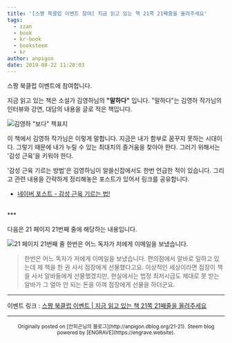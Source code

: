 ```yaml
---
title: '[스짱 북클럽 이벤트 참여] 지금 읽고 있는 책 21쪽 21째줄을 올려주세요'
tags:
  - zzan
  - book
  - kr-book
  - booksteem
  - kr
author: anpigon
date: 2019-08-22 11:28:03
---
```


스짱 북클럽 이벤트에 참여합니다. 

지금 읽고 있는 책은 소설가 김영하님의 **"말하다"** 입니다.  "말하다"는 김영하 작가님의 인터뷰와 강연, 대담의 내용을 글로 적은 책입니다.

![김영하 "보다" 책표지](https://cdn.steemitimages.com/DQmUtBU7ZsWWcPqpjubsx518rockfyfA9N3yMWUHxadzpuU/KakaoTalk_Photo_2019-08-22-11-05-48.jpeg)

이 책에서 김영하 작가님은 이렇게 말합니다. 지금은 내가 함부로 꿈꾸지 못하는 시대이다. 그렇기 때문에 내가 누릴 수 있는 최대치의 즐거움을 찾아야 한다. 그러기 위해서는 '감성 근육'을 키워야 한다.

'감성 근육 기르는 방법'은 김영하님이 알쓸신잡에서도 한번 언급한 적이 있습니다. 그리고 관련 내용을 간략하게 정리해놓은 포스트가 있어서 링크를 공유합니다.
* [네이버 포스트 - 감성 근육 기르는 법!](https://m.post.naver.com/viewer/postView.nhn?volumeNo=16864008&memberNo=6495282&vType=VERTICAL)


<br>
***
<br>

다음은 21 페이지 21번째 줄에 해당하는 내용입니다.

![21 페이지 21번째 줄 한번은 어느 독자가 저에게 이메일을 보냈습니다.](https://cdn.steemitimages.com/DQmesTTkHSZFQKY7d8BbdPJauTA64CePq727rBzjpccg9yo/KakaoTalk_Photo_2019-08-22-11-05-43.jpeg)

> 한번은 어느 독자가 저에게 이메일을 보냈습니다. 편의점에서 알바로 일하고 있는데 제 책을 한 권 사서 점장에게 선물했다고요. 이상적인 세상이라면 점장이 책을 사서 알바들에게 선물했겠지만, 현실에서는 법정 최저시급도 제대로 못 받는 알바가 그 얼마 안 되는 돈을 아껴 점장에게 선물을 하더군요.

***

이벤트 링크 : [스짱 북클럽 이벤트 | 지금 읽고 있는 책 21쪽 21째줄을 올려주세요](https://www.steemzzang.com/zzan/@book.club/or-21-21)

***
<center><sup>Originally posted on [안피곤님의 블로그](http://anpigon.dblog.org/21-21). Steem blog powered by [ENGRAVE](https://engrave.website).</sup></center>